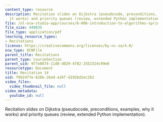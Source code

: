 ```yaml
---
content_type: resource
description: Recitation slides on Dijkstra (pseudocode, preconditions, examples, why
  it works) and priority queues (review, extended Python implementation).
file: /ol-ocw-studio-app/courses/6-006-introduction-to-algorithms-spring-2008/f092477e826b26a9a26fd192bd2ec2b2_recitation14.pdf
file_size: 449835
file_type: application/pdf
learning_resource_types:
- Recitations
license: https://creativecommons.org/licenses/by-nc-sa/4.0/
ocw_type: OCWFile
parent_title: Recitations
parent_type: CourseSection
parent_uid: 977e8874-11d8-d029-4782-2552324c99e8
resourcetype: Document
title: Recitation 14
uid: f092477e-826b-26a9-a26f-d192bd2ec2b2
video_files:
  video_thumbnail_file: null
video_metadata:
  youtube_id: null
---
```

Recitation slides on Dijkstra (pseudocode, preconditions, examples, why it works) and priority queues (review, extended Python implementation).